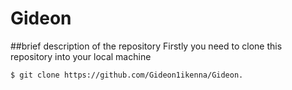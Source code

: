 # Gideon
##brief description of the repository
Firstly you need to clone this repository into your local machine
```installation
$ git clone https://github.com/Gideon1ikenna/Gideon.
```
